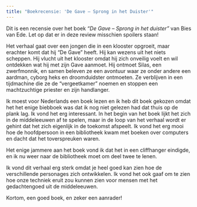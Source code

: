 ```yaml
---
title: "Boekrecensie: 'De Gave – Sprong in het Duister'"
---
```


Dit is een recensie over het boek _“De Gave – Sprong in het duister”_ van Bies van Ede. Let op dat er in deze review misschien spoilers staan!

Het verhaal gaat over een jongen die in een klooster opgroeit, maar erachter komt dat hij “De Gave” heeft. Hij kan wezens uit het niets scheppen. Hij vlucht uit het klooster omdat hij zich onveilig voelt en wil ontdekken wat hij met zijn Gave aanmoet. Hij ontmoet Silas, een zwerfmonnik, en samen beleven ze een avontuur waar ze onder andere een aardman, cyborg heks en droomduidster ontmoeten. Ze verblijven in een tijdmachine die ze de “vergeetkamer” noemen en stoppen een machtzuchtige priester en zijn handlanger.

Ik moest voor Nederlands een boek lezen en ik heb dit boek gekozen omdat het het enige biebboek was dat ik nog niet gelezen had dat thuis op de plank lag. Ik vond het erg interessant. In het begin van het boek lijkt het zich in de middeleeuwen af te spelen, maar in de loop van het verhaal wordt er gehint dat het zich eigenlijk in de toekomst afspeelt. Ik vond het erg mooi hoe de hoofdpersoon in een bibliotheek kwam met boeken over computers en dacht dat het toverspreuken waren.

Het enige jammere aan het boek vond ik dat het in een cliffhanger eindigde, en ik nu weer naar de bibliotheek moet om deel twee te lenen.

Ik vond dit verhaal erg sterk omdat je heel goed kan zien hoe de verschillende personages zich ontwikkelen. Ik vond het ook gaaf om te zien hoe onze techniek eruit zou kunnen zien voor mensen met het gedachtengoed uit de middeleeuwen.

Kortom, een goed boek, en zeker een aanrader!
